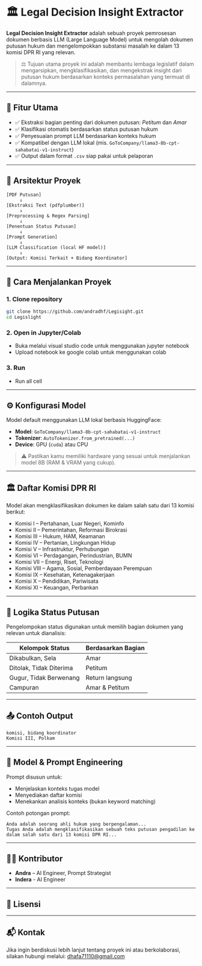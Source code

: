 # 🏛️ Legal Decision Insight Extractor

**Legal Decision Insight Extractor** adalah sebuah proyek pemrosesan dokumen berbasis LLM (Large Language Model) untuk mengolah dokumen putusan hukum dan mengelompokkan substansi masalah ke dalam 13 komisi DPR RI yang relevan.

> ⚖️ Tujuan utama proyek ini adalah membantu lembaga legislatif dalam mengarsipkan, mengklasifikasikan, dan mengekstrak insight dari putusan hukum berdasarkan konteks permasalahan yang termuat di dalamnya.

---

## 📌 Fitur Utama

* ✅ Ekstraksi bagian penting dari dokumen putusan: *Petitum* dan *Amar*
* ✅ Klasifikasi otomatis berdasarkan status putusan hukum
* ✅ Penyesuaian prompt LLM berdasarkan konteks hukum
* ✅ Kompatibel dengan LLM lokal (mis. `GoToCompany/llama3-8b-cpt-sahabatai-v1-instruct`)
* ✅ Output dalam format `.csv` siap pakai untuk pelaporan

---

## 🧠 Arsitektur Proyek

```
[PDF Putusan]
     ↓
[Ekstraksi Text (pdfplumber)]
     ↓
[Preprocessing & Regex Parsing]
     ↓
[Penentuan Status Putusan]
     ↓
[Prompt Generation]
     ↓
[LLM Classification (local HF model)]
     ↓
[Output: Komisi Terkait + Bidang Koordinator]
```

---

## 🧪 Cara Menjalankan Proyek

### 1. Clone repository

```bash
git clone https://github.com/andradhf/Legisight.git
cd Legislight
```

### 2. Open in Jupyter/Colab

* Buka melalui visual studio code untuk menggunakan jupyter notebook
* Upload notebook ke google colab untuk menggunakan colab

### 3. Run

* Run all cell

---

## ⚙️ Konfigurasi Model

Model default menggunakan LLM lokal berbasis HuggingFace:

* **Model**: `GoToCompany/llama3-8b-cpt-sahabatai-v1-instruct`
* **Tokenizer**: `AutoTokenizer.from_pretrained(...)`
* **Device**: GPU (`cuda`) atau CPU

> ⚠️ Pastikan kamu memiliki hardware yang sesuai untuk menjalankan model 8B (RAM & VRAM yang cukup).

---

## 🏛️ Daftar Komisi DPR RI

Model akan mengklasifikasikan dokumen ke dalam salah satu dari 13 komisi berikut:

* Komisi I – Pertahanan, Luar Negeri, Kominfo
* Komisi II – Pemerintahan, Reformasi Birokrasi
* Komisi III – Hukum, HAM, Keamanan
* Komisi IV – Pertanian, Lingkungan Hidup
* Komisi V – Infrastruktur, Perhubungan
* Komisi VI – Perdagangan, Perindustrian, BUMN
* Komisi VII – Energi, Riset, Teknologi
* Komisi VIII – Agama, Sosial, Pemberdayaan Perempuan
* Komisi IX – Kesehatan, Ketenagakerjaan
* Komisi X – Pendidikan, Pariwisata
* Komisi XI – Keuangan, Perbankan

---

## 🧩 Logika Status Putusan

Pengelompokan status digunakan untuk memilih bagian dokumen yang relevan untuk dianalisis:

| Kelompok Status         | Berdasarkan Bagian |
| ----------------------- | ------------------ |
| Dikabulkan, Sela        | Amar               |
| Ditolak, Tidak Diterima | Petitum            |
| Gugur, Tidak Berwenang  | Return langsung    |
| Campuran                | Amar & Petitum     |

---

## 📤 Contoh Output

```csv
komisi, bidang koordinator
Komisi III, Polkam
```

---

## 🤖 Model & Prompt Engineering

Prompt disusun untuk:

* Menjelaskan konteks tugas model
* Menyediakan daftar komisi
* Menekankan analisis konteks (bukan keyword matching)

Contoh potongan prompt:

```
Anda adalah seorang ahli hukum yang berpengalaman...
Tugas Anda adalah mengklasifikasikan sebuah teks putusan pengadilan ke dalam salah satu dari 13 komisi DPR RI...
```

---

## 👨‍💼 Kontributor

* **Andra** – AI Engineer, Prompt Strategist
* **Indera** - AI Engineer

---

## 🪪 Lisensi


---

## 📬 Kontak

Jika ingin berdiskusi lebih lanjut tentang proyek ini atau berkolaborasi, silakan hubungi melalui:
dhafa71110@gmail.com

